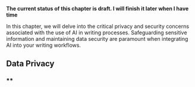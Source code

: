 **The current status of this chapter is draft. I will finish it later when I have time**

In this chapter, we will delve into the critical privacy and security concerns associated with the use of AI in writing processes. Safeguarding sensitive information and maintaining data security are paramount when integrating AI into your writing workflows.

Data Privacy
------------

### \*\*

